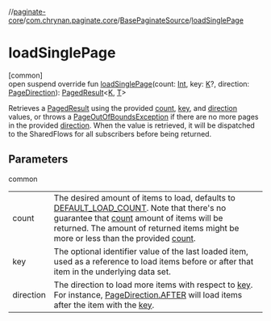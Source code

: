 //[paginate-core](../../../index.md)/[com.chrynan.paginate.core](../index.md)/[BasePaginateSource](index.md)/[loadSinglePage](load-single-page.md)

# loadSinglePage

[common]\
open suspend override fun [loadSinglePage](load-single-page.md)(count: [Int](https://kotlinlang.org/api/latest/jvm/stdlib/kotlin/-int/index.html), key: [K](index.md)?, direction: [PageDirection](../-page-direction/index.md)): [PagedResult](../-paged-result/index.md)&lt;[K](index.md), [T](index.md)&gt;

Retrieves a [PagedResult](../-paged-result/index.md) using the provided [count](load-single-page.md), [key](load-single-page.md), and [direction](load-single-page.md) values, or throws a [PageOutOfBoundsException](../-page-out-of-bounds-exception/index.md) if there are no more pages in the provided [direction](load-single-page.md). When the value is retrieved, it will be dispatched to the SharedFlows for all subscribers before being returned.

## Parameters

common

| | |
|---|---|
| count | The desired amount of items to load, defaults to [DEFAULT_LOAD_COUNT](../-paginate-repository/-companion/-d-e-f-a-u-l-t_-l-o-a-d_-c-o-u-n-t.md). Note that there's no guarantee that [count](load-single-page.md) amount of items will be returned. The amount of returned items might be more or less than the provided [count](load-single-page.md). |
| key | The optional identifier value of the last loaded item, used as a reference to load items before or after that item in the underlying data set. |
| direction | The direction to load more items with respect to [key](load-single-page.md). For instance, [PageDirection.AFTER](../-page-direction/-a-f-t-e-r/index.md) will load items after the item with the [key](load-single-page.md). |
